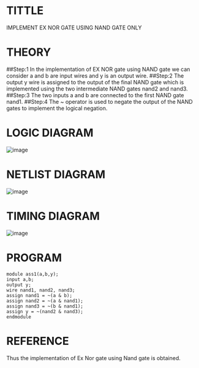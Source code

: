 # TITTLE
IMPLEMENT EX NOR GATE USING NAND GATE ONLY

# THEORY
##Step:1
In the implementation of EX NOR gate using NAND gate we can consider a and b are input wires and y is an output wire.
##Step:2
The output y wire is assigned to the output of the final NAND gate which is implemented using the two intermediate NAND gates nand2 and nand3.
##Step:3
The two inputs a and b are connected to the first NAND gate nand1. 
##Step:4
The ~ operator is used to negate the output of the NAND gates to implement the logical negation.

# LOGIC DIAGRAM

![image](https://github.com/PreethiArunachalam/Simulation-project--Digital-Electronics/assets/120115840/9704ede0-2758-4c2d-8393-6422878b7cb6)

# NETLIST DIAGRAM

![image](https://github.com/PreethiArunachalam/Simulation-project--Digital-Electronics/assets/120115840/f3aff621-c881-47e2-9961-dd63bd825f67)

# TIMING DIAGRAM

![image](https://github.com/PreethiArunachalam/Simulation-project--Digital-Electronics/assets/120115840/3f618f08-f32d-46e6-8b3c-85fb9a9bdf62)

# PROGRAM
```
module ass1(a,b,y);
input a,b;
output y;
wire nand1, nand2, nand3;
assign nand1 = ~(a & b);
assign nand2 = ~(a & nand1);
assign nand3 = ~(b & nand1);
assign y = ~(nand2 & nand3);
endmodule
```
# REFERENCE
Thus the implementation of Ex Nor gate using Nand gate is obtained. 
